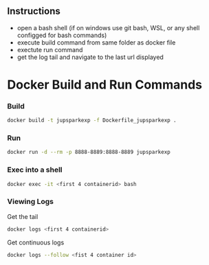 ## Instructions

- open a bash shell (if on windows use git bash, WSL, or any shell configged for bash commands)
- execute build command from same folder as docker file
- exectute run command
- get the log tail and navigate to the last url displayed

# Docker Build and Run Commands

### Build

```bash
docker build -t jupsparkexp -f Dockerfile_jupsparkexp .
```

### Run

```bash
docker run -d --rm -p 8888-8889:8888-8889 jupsparkexp 
```

### Exec into a shell
```bash
docker exec -it <first 4 containerid> bash
```

### Viewing Logs

Get the tail
```bash
docker logs <first 4 containerid>
```

Get continuous logs

```bash
docker logs --follow <fist 4 container id>
```

